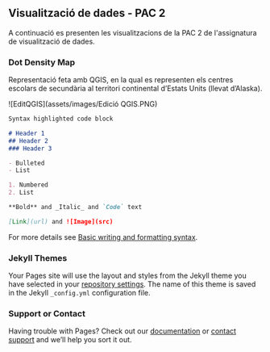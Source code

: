 ## Visualització de dades - PAC 2

A continuació es presenten les visualitzacions de la PAC 2 de l'assignatura de visualització de dades.

### Dot Density Map

Representació feta amb QGIS, en la qual es representen els centres escolars de secundària al territori continental d’Estats Units (llevat d’Alaska).

![EditQGIS](assets/images/Edició QGIS.PNG)

```markdown
Syntax highlighted code block

# Header 1
## Header 2
### Header 3

- Bulleted
- List

1. Numbered
2. List

**Bold** and _Italic_ and `Code` text

[Link](url) and ![Image](src)
```

For more details see [Basic writing and formatting syntax](https://docs.github.com/en/github/writing-on-github/getting-started-with-writing-and-formatting-on-github/basic-writing-and-formatting-syntax).

### Jekyll Themes

Your Pages site will use the layout and styles from the Jekyll theme you have selected in your [repository settings](https://github.com/mtomeca/PAC2viz.github.io/settings/pages). The name of this theme is saved in the Jekyll `_config.yml` configuration file.

### Support or Contact

Having trouble with Pages? Check out our [documentation](https://docs.github.com/categories/github-pages-basics/) or [contact support](https://support.github.com/contact) and we’ll help you sort it out.
